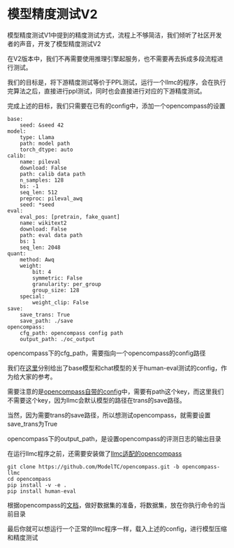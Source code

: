 # 模型精度测试V2

模型精度测试V1中提到的精度测试方式，流程上不够简洁，我们倾听了社区开发者的声音，开发了模型精度测试V2

在V2版本中，我们不再需要使用推理引擎起服务，也不需要再去拆成多段流程进行测试。

我们的目标是，将下游精度测试等价于PPL测试，运行一个llmc的程序，会在执行完算法之后，直接进行ppl测试，同时也会直接进行对应的下游精度测试。

完成上述的目标，我们只需要在已有的config中，添加一个opencompass的设置


```
base:
    seed: &seed 42
model:
    type: Llama
    path: model path
    torch_dtype: auto
calib:
    name: pileval
    download: False
    path: calib data path
    n_samples: 128
    bs: -1
    seq_len: 512
    preproc: pileval_awq
    seed: *seed
eval:
    eval_pos: [pretrain, fake_quant]
    name: wikitext2
    download: False
    path: eval data path
    bs: 1
    seq_len: 2048
quant:
    method: Awq
    weight:
        bit: 4
        symmetric: False
        granularity: per_group
        group_size: 128
    special:
        weight_clip: False
save:
    save_trans: True
    save_path: ./save
opencompass:
    cfg_path: opencompass config path
    output_path: ./oc_output
```

opencompass下的cfg_path，需要指向一个opencompass的config路径

我们在[这里](https://github.com/ModelTC/llmc/tree/main/configs/opencompass)分别给出了base模型和chat模型的关于human-eval测试的config，作为给大家的参考。

需要注意的是[opencompass自带的config](https://github.com/ModelTC/opencompass/blob/opencompass-llmc/configs/models/hf_llama/hf_llama3_8b.py)中，需要有path这个key，而这里我们不需要这个key，因为llmc会默认模型的路径在trans的save路径。

当然，因为需要trans的save路径，所以想测试opencompass，就需要设置save_trans为True

opencompass下的output_path，是设置opencompass的评测日志的输出目录

在运行llmc程序之前，还需要安装做了[llmc适配的opencompass](https://github.com/ModelTC/opencompass/tree/opencompass-llmc)

```
git clone https://github.com/ModelTC/opencompass.git -b opencompass-llmc
cd opencompass
pip install -v -e .
pip install human-eval
```

根据opencompass的[文档](https://opencompass.readthedocs.io/zh-cn/latest/get_started/installation.html#id2)，做好数据集的准备，将数据集，放在你执行命令的当前目录

最后你就可以想运行一个正常的llmc程序一样，载入上述的config，进行模型压缩和精度测试
